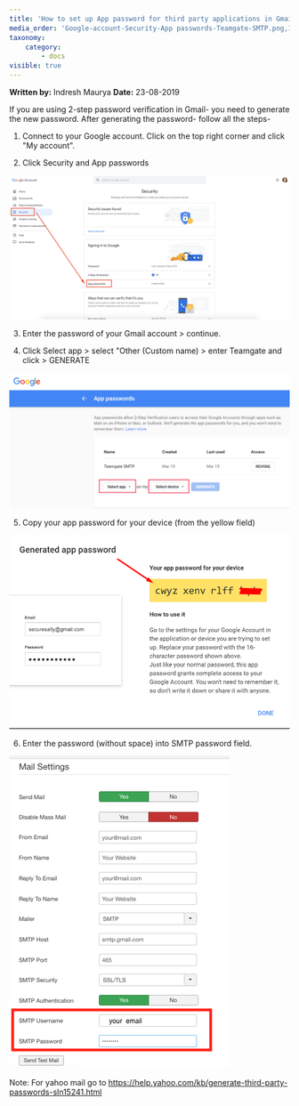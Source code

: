 ```yaml
---
title: 'How to set up App password for third party applications in Gmail?'
media_order: 'Google-account-Security-App passwords-Teamgate-SMTP.png,1.png,2.png,test.png'
taxonomy:
    category:
        - docs
visible: true
---
```


**Written by:** Indresh Maurya
**Date:** 23-08-2019

If you are using 2-step password verification in Gmail- you need to generate the new password. After generating the password- follow all the steps-

1. Connect to your Google account. Click on the top right corner and click "My account".

2. Click Security and App passwords



![](Google-account-Security-App%20passwords-Teamgate-SMTP.png)



3. Enter the password of your Gmail account > continue.

4. Click Select app > select "Other (Custom name) > enter Teamgate and click > GENERATE


![](1.png)




5. Copy your app password for your device (from the yellow field)


![](2.png)

6. Enter the password (without space) into SMTP password field.

![](test.png)


Note: For yahoo mail go to https://help.yahoo.com/kb/generate-third-party-passwords-sln15241.html
